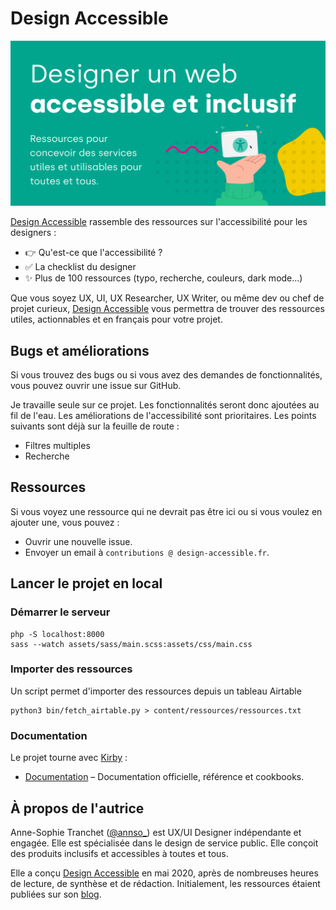 # Design Accessible

[![Design Accessible](https://raw.githubusercontent.com/astranchet/design-accessible/main/content/og.png)](https://design-accessible.fr/)

[Design Accessible](https://design-accessible.fr/) rassemble des ressources sur l'accessibilité pour les designers : 
- 👉 Qu'est-ce que l'accessibilité ?
- ✅ La checklist du designer
- ✨ Plus de 100 ressources (typo, recherche, couleurs, dark mode...)

Que vous soyez UX, UI, UX Researcher, UX Writer, ou même dev ou chef de projet curieux, [Design Accessible](https://design-accessible.fr/) vous permettra de trouver des ressources utiles, actionnables et en français pour votre projet.

## Bugs et améliorations

Si vous trouvez des bugs ou si vous avez des demandes de fonctionnalités, vous pouvez ouvrir une issue sur GitHub.

Je travaille seule sur ce projet. Les fonctionnalités seront donc ajoutées au fil de l'eau. Les améliorations de l'accessibilité sont prioritaires. Les points suivants sont déjà sur la feuille de route :

* Filtres multiples
* Recherche

## Ressources

Si vous voyez une ressource qui ne devrait pas être ici ou si vous voulez en ajouter une, vous pouvez : 
- Ouvrir une nouvelle issue.
- Envoyer un email à `contributions @ design-accessible.fr`.

## Lancer le projet en local

### Démarrer le serveur

```
php -S localhost:8000
sass --watch assets/sass/main.scss:assets/css/main.css
```

### Importer des ressources

Un script permet d'importer des ressources depuis un tableau Airtable 

```
python3 bin/fetch_airtable.py > content/ressources/ressources.txt
```

### Documentation

Le projet tourne avec [Kirby](https://getkirby.com) :
- [Documentation](https://getkirby.com/docs/guide) – Documentation officielle, référence et cookbooks.

## À propos de l'autrice

Anne-Sophie Tranchet ([@annso_](https://twitter.com/annso_)) est UX/UI Designer indépendante et engagée. Elle est spécialisée dans le design de service public. Elle conçoit des produits inclusifs et accessibles à toutes et tous.

Elle a conçu [Design Accessible](https://design-accessible.fr/) en mai 2020, après de nombreuses heures de lecture, de synthèse et de rédaction. Initialement, les ressources étaient publiées sur son [blog](https://blog.hello-bokeh.fr/).